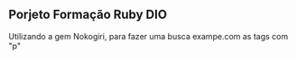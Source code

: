 ## Porjeto Formação Ruby DIO

Utilizando a gem Nokogiri, para fazer uma busca exampe.com as tags com "p"

